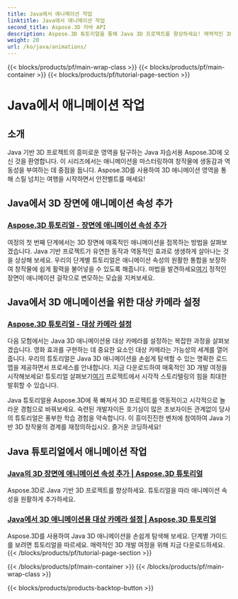 ```yaml
---
title: Java에서 애니메이션 작업
linktitle: Java에서 애니메이션 작업
second_title: Aspose.3D 자바 API
description: Aspose.3D 튜토리얼을 통해 Java 3D 프로젝트를 향상하세요! 매력적인 3D 개발을 위해 애니메이션 속성을 추가하고 대상 카메라를 원활하게 설정하는 방법을 알아보세요.
weight: 20
url: /ko/java/animations/
---
```


{{< blocks/products/pf/main-wrap-class >}}
{{< blocks/products/pf/main-container >}}
{{< blocks/products/pf/tutorial-page-section >}}

# Java에서 애니메이션 작업

## 소개

Java 기반 3D 프로젝트의 흥미로운 영역을 탐구하는 Java 자습서용 Aspose.3D에 오신 것을 환영합니다. 이 시리즈에서는 애니메이션을 마스터링하여 창작물에 생동감과 역동성을 부여하는 데 중점을 둡니다. Aspose.3D를 사용하여 3D 애니메이션 영역을 통해 스릴 넘치는 여행을 시작하면서 안전벨트를 매세요!

## Java에서 3D 장면에 애니메이션 속성 추가

### [Aspose.3D 튜토리얼 - 장면에 애니메이션 속성 추가](./add-animation-properties-to-scenes/)

 여정의 첫 번째 단계에서는 3D 장면에 매혹적인 애니메이션을 접목하는 방법을 살펴보겠습니다. Java 기반 프로젝트가 유연한 동작과 역동적인 효과로 생생하게 살아나는 것을 상상해 보세요. 우리의 단계별 튜토리얼은 애니메이션 속성의 원활한 통합을 보장하여 창작물에 쉽게 활력을 불어넣을 수 있도록 해줍니다. 마법을 발견하세요[여기](./add-animation-properties-to-scenes/) 정적인 장면이 애니메이션 걸작으로 변모하는 모습을 지켜보세요.

## Java에서 3D 애니메이션을 위한 대상 카메라 설정

### [Aspose.3D 튜토리얼 - 대상 카메라 설정](./set-up-target-camera/)

다음 모험에서는 Java 3D 애니메이션용 대상 카메라를 설정하는 복잡한 과정을 살펴보겠습니다. 영화 효과를 구현하는 데 중요한 요소인 대상 카메라는 가능성의 세계를 열어줍니다. 우리의 튜토리얼은 Java 3D 애니메이션을 손쉽게 탐색할 수 있는 명확한 로드맵을 제공하면서 프로세스를 안내합니다. 지금 다운로드하여 매혹적인 3D 개발 여정을 시작해보세요! 튜토리얼 살펴보기[여기](./set-up-target-camera/) 프로젝트에서 시각적 스토리텔링의 힘을 최대한 발휘할 수 있습니다.

Java 튜토리얼용 Aspose.3D에 푹 빠져서 3D 프로젝트를 역동적이고 시각적으로 놀라운 경험으로 바꿔보세요. 숙련된 개발자이든 호기심이 많은 초보자이든 관계없이 당사의 튜토리얼은 풍부한 학습 경험을 약속합니다. 이 흥미진진한 벤처에 참여하여 Java 기반 3D 창작물의 경계를 재정의하십시오. 즐거운 코딩하세요!

## Java 튜토리얼에서 애니메이션 작업
### [Java의 3D 장면에 애니메이션 속성 추가 | Aspose.3D 튜토리얼](./add-animation-properties-to-scenes/)
Aspose.3D로 Java 기반 3D 프로젝트를 향상하세요. 튜토리얼을 따라 애니메이션 속성을 원활하게 추가하세요.
### [Java에서 3D 애니메이션용 대상 카메라 설정 | Aspose.3D 튜토리얼](./set-up-target-camera/)
Aspose.3D를 사용하여 Java 3D 애니메이션을 손쉽게 탐색해 보세요. 단계별 가이드를 보려면 튜토리얼을 따르세요. 매력적인 3D 개발 여정을 위해 지금 다운로드하세요.
{{< /blocks/products/pf/tutorial-page-section >}}

{{< /blocks/products/pf/main-container >}}
{{< /blocks/products/pf/main-wrap-class >}}

{{< blocks/products/products-backtop-button >}}
